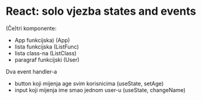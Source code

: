 # React: solo vjezba states and events

(Če)tri komponente:
- App funkcijska)  (App)
- lista funkcijska  (ListFunc)
- lista class-na  (ListClass)
- paragraf funkcijski (User)

Dva event handler-a
- button koji mijenja age svim korisnicima (useState, setAge)
- input koji mijenja ime smao jednom user-u (useState, changeName)

 
